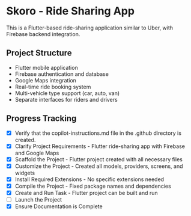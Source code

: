 # Skoro - Ride Sharing App

This is a Flutter-based ride-sharing application similar to Uber, with Firebase backend integration.

## Project Structure
- Flutter mobile application
- Firebase authentication and database
- Google Maps integration
- Real-time ride booking system
- Multi-vehicle type support (car, auto, van)
- Separate interfaces for riders and drivers

## Progress Tracking
- [x] Verify that the copilot-instructions.md file in the .github directory is created.
- [x] Clarify Project Requirements - Flutter ride-sharing app with Firebase and Google Maps
- [x] Scaffold the Project - Flutter project created with all necessary files
- [x] Customize the Project - Created all models, providers, screens, and widgets
- [x] Install Required Extensions - No specific extensions needed
- [x] Compile the Project - Fixed package names and dependencies
- [x] Create and Run Task - Flutter project can be built and run
- [ ] Launch the Project
- [x] Ensure Documentation is Complete

